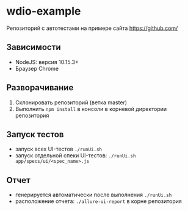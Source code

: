 # wdio-example

Репозиторий с автотестами на примере сайта https://github.com/

## Зависимости

* NodeJS: версия 10.15.3+
* Браузер Chrome

## Разворачивание
1. Склонировать репозиторий (ветка master)
2. Выполнить `npm install` в консоли в корневой директории репозитория

## Запуск тестов
- запуск всех UI-тестов `./runUi.sh`
- запуск отдельной спеки UI-тестов: `./runUi.sh app/specs/ui/<spec_name>.js`

## Отчет
- генерируется автоматически после выполнения `./runUi.sh`
- расположение отчета: `./allure-ui-report` в корне репозитория
